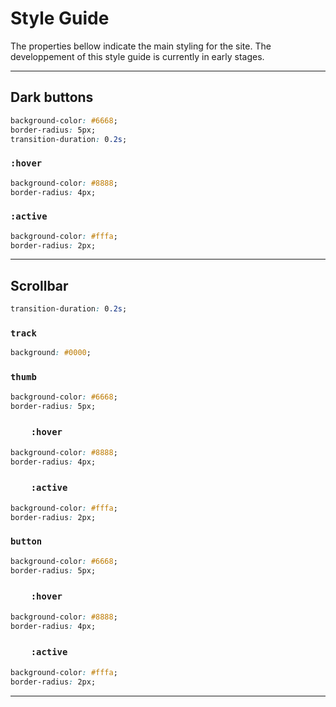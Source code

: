 # Style Guide
The properties bellow indicate the main styling for the site. The developpement of this style guide is currently in early stages.

---
## Dark buttons
```css
background-color: #6668;
border-radius: 5px;
transition-duration: 0.2s;
```
### `:hover`
```css
background-color: #8888;
border-radius: 4px;
```
### `:active`
```css
background-color: #fffa;
border-radius: 2px;
```
---
## Scrollbar
```css
transition-duration: 0.2s;
```
### `track`
```css
background: #0000;
```
### `thumb`
```css
background-color: #6668;
border-radius: 5px;
```
### &emsp;&emsp;`:hover`
```css
background-color: #8888;
border-radius: 4px;
```
### &emsp;&emsp;`:active`
```css
background-color: #fffa;
border-radius: 2px;
```
### `button`
```css
background-color: #6668;
border-radius: 5px;
```
### &emsp;&emsp;`:hover`
```css
background-color: #8888;
border-radius: 4px;
```
### &emsp;&emsp;`:active`
```css
background-color: #fffa;
border-radius: 2px;
```
---
